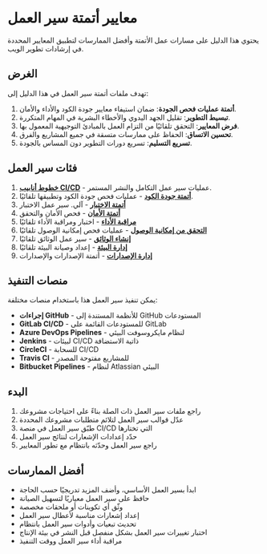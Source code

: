 # معايير أتمتة سير العمل

يحتوي هذا الدليل على مسارات عمل الأتمتة وأفضل الممارسات لتطبيق المعايير المحددة في إرشادات تطوير الويب.

## الغرض

تهدف ملفات أتمتة سير العمل في هذا الدليل إلى:

1. **أتمتة عمليات فحص الجودة**: ضمان استيفاء معايير جودة الكود والأداء والأمان.
2. **تبسيط التطوير**: تقليل الجهد اليدوي والأخطاء البشرية في المهام المتكررة.
3. **فرض المعايير**: التحقق تلقائيًا من التزام العمل بالمبادئ التوجيهية المعمول بها.
4. **تحسين الاتساق**: الحفاظ على ممارسات متسقة في جميع المشاريع والفرق.
5. **تسريع التسليم**: تسريع دورات التطوير دون المساس بالجودة.

## فئات سير العمل

1. [**خطوط أنابيب CI/CD**](ci-cd-pipelines.md) - عمليات سير عمل التكامل والنشر المستمر.
2. [**أتمتة جودة الكود**](code-quality-automation.md) - عمليات فحص جودة الكود وتطبيقها تلقائيًا.
3. [**أتمتة الاختبار**](testing-automation.md) - آلي. سير عمل الاختبار
4. [**أتمتة الأمان**](security-automation.md) - فحص الأمان والتحقق
5. [**مراقبة الأداء**](performance-monitoring.md) - اختبار ومراقبة الأداء تلقائيًا
6. [**التحقق من إمكانية الوصول**](accessibility-validation.md) - عمليات فحص إمكانية الوصول تلقائيًا
7. [**إنشاء الوثائق**](documentation-generation.md) - سير عمل الوثائق تلقائيًا
8. [**إدارة البيئة**](environment-management.md) - إعداد وصيانة البيئة تلقائيًا
9. [**إدارة الإصدارات**](release-management.md) - أتمتة الإصدارات والإصدارات

## منصات التنفيذ

يمكن تنفيذ سير العمل هذا باستخدام منصات مختلفة:

- **إجراءات GitHub** - للأنظمة المستندة إلى GitHub المستودعات
- **GitLab CI/CD** - للمستودعات القائمة على GitLab
- **Azure DevOps Pipelines** - لنظام مايكروسوفت البيئي
- **Jenkins** - لبيئات CI/CD ذاتية الاستضافة
- **CircleCI** - للسحابة CI/CD
- **Travis CI** - للمشاريع مفتوحة المصدر
- **Bitbucket Pipelines** - لنظام Atlassian البيئي

## البدء

1. راجع ملفات سير العمل ذات الصلة بناءً على احتياجات مشروعك
2. عدّل قوالب سير العمل لتلائم متطلبات مشروعك المحددة
3. طبّق سير العمل في منصة CI/CD التي تختارها
4. حدّد إعدادات الإشعارات لنتائج سير العمل
5. راجع سير العمل وحدّثه بانتظام مع تطور المعايير

## أفضل الممارسات

- ابدأ بسير العمل الأساسي، وأضف المزيد تدريجيًا حسب الحاجة
- حافظ على سير العمل معياريًا لتسهيل الصيانة
- وثّق أي تكوينات أو ملحقات مخصصة
- إعداد إشعارات مناسبة لأعطال سير العمل
- تحديث تبعيات وأدوات سير العمل بانتظام
- اختبار تغييرات سير العمل بشكل منفصل قبل النشر في بيئة الإنتاج
- مراقبة أداء سير العمل ووقت التنفيذ